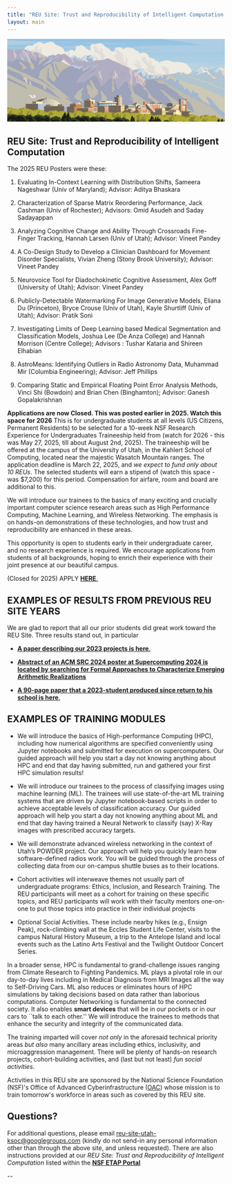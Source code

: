 ```yaml
---
title: "REU Site: Trust and Reproducibility of Intelligent Computation at Utah"
layout: main
---
```


<img src="./images/uou.jpg" alt="campus" width="820" />

## REU Site: Trust and Reproducibility of Intelligent Computation

The 2025 REU Posters were these:

1. Evaluating In-Context Learning with Distribution Shifts, Sameera Nageshwar (Univ of Maryland); Advisor: Aditya Bhaskara

2. Characterization of Sparse Matrix Reordering Performance, Jack Cashman (Univ of Rochester); Advisors: Omid Asudeh and Saday Sadayappan

3. Analyzing Cognitive Change and Ability Through Crossroads Fine-Finger Tracking, Hannah Larsen (Univ of Utah); Advisor: Vineet Pandey

4. A Co-Design Study to Develop a Clinician Dashboard for Movement Disorder Specialists, Vivian Zheng (Stony Brook University);  Advisor: Vineet Pandey

5. Neurovoice Tool for Diadochokinetic Cognitive Assessment, Alex Goff (University of Utah); Advisor: Vineet Pandey

6. Publicly-Detectable Watermarking For Image Generative Models, Eliana Du (Princeton), Bryce Crouse (Univ of Utah),  Kayle Shurtliff (Univ of Utah); Advisor: Pratik Soni 

7. Investigating Limits of Deep Learning based Medical Segmentation and Classification Models, Joshua Lee (De Anza College) and Hannah Morrison (Centre College); Advisors : Tushar Kataria and Shireen Elhabian

8. AstroMeans: Identifying Outliers in Radio Astronomy Data, Muhammad Mir (Columbia Engineering); Advisor: Jeff Phillips

9. Comparing Static and Empirical Floating Point Error Analysis Methods, Vinci Shi (Bowdoin) and Brian Chen (Binghamton); Advisor: Ganesh Gopalakrishnan


**Applications are now Closed. This was posted earlier in 2025. Watch this space for 2026**
This is for undergraduate students at all levels (US Citizens, Permanent Residents) to be selected for a 10-week NSF Research Experience for Undergraduates Traineeship held from (watch for 2026 - this was May 27, 2025, till about August 2nd, 2025). The traineeship will be offered at the campus of the University of Utah, in the Kahlert School of Computing, located near the majestic Wasatch Mountain ranges.  The application deadline is March 22, 2025, and *we expect to fund only about 10 REUs*. The selected students will earn a stipend of (watch this space - was $7,200) for this period.
Compensation for airfare, room and board are additional to this.

We will introduce our trainees to the basics of many exciting and crucially important computer science research areas such as High Performance Computing, Machine Learning, and Wireless Networking. The emphasis is on hands-on demonstrations of these technologies, and how trust and reproducibility are enhanced in these areas.

This opportunity is open to students early in their undergraduate career, and no research experience is required.  We encourage applications from students of all backgrounds, hoping to enrich their experience with their joint presence at our beautiful campus.

(Closed for 2025) APPLY [**HERE**.](https://etap.nsf.gov/award/1125/opportunity/10365)

## EXAMPLES OF RESULTS FROM PREVIOUS REU SITE YEARS

We are glad to report that all our prior students did great work toward the REU Site. Three results stand out, in particular


- [**A paper describing our 2023 projects is here**.](https://dl.acm.org/doi/pdf/10.1145/3624062.3624100) 

- [**Abstract of an ACM SRC 2024 poster at Supercomputing 2024 is located by searching for Formal Approaches to Characterize Emerging Arithmetic Realizations**](https://sc24.conference-program.com/posters)

- [**A 90-page paper that a 2023-student produced since return to his school is here**.](https://openreview.net/pdf?id=1QeI99nH9k)

## EXAMPLES OF TRAINING MODULES


- We will introduce the basics of High-performance Computing (HPC), including how numerical algorithms are specified conveniently using Jupyter notebooks and submitted for execution on supercomputers. Our guided approach will help you start a day not knowing anything about HPC and end that day having submitted, run and gathered your first HPC simulation results!

- We will introduce our trainees to the process of classifying images using machine learning (ML). The trainees will use state-of-the-art ML training systems that are driven by Jupyter notebook-based scripts in order to achieve acceptable levels of classification accuracy. Our guided approach will help you start a day not knowing anything about ML and end that day having trained a Neural Network to classify (say) X-Ray images with prescribed accuracy targets.

- We will demonstrate advanced wireless networking in the context of Utah’s POWDER project. Our approach will help you quickly learn how software-defined radios work. You will be guided through the process of collecting data from our on-campus shuttle buses as to their locations.

- Cohort activities will interweave themes not usually part of undergraduate programs: Ethics, Inclusion, and Research Training. The REU participants will meet as a cohort for training on these specific topics, and REU participants will work with their faculty mentors one-on-one to put those topics into practice in their individual projects

- Optional Social Activities. These include nearby hikes (e.g., Ensign Peak), rock-climbing wall at the Eccles Student Life Center, visits to the campus Natural History Museum, a trip to the Antelope Island and
local events such as the Latino Arts Festival and the Twilight Outdoor Concert Series.  

In a broader sense, HPC is fundamental to grand-challenge issues ranging from Climate Research to Fighting Pandemics. ML plays a pivotal role in our day-to-day lives including in Medical Diagnosis from MRI Images all the way to Self-Driving Cars. ML also reduces or eliminates hours of HPC simulations by taking decisions based on data rather than laborious computations. Computer Networking is fundamental to the connected society. It also enables **smart devices** that will be in our pockets or in our cars to ``talk to each other.'' We will introduce the trainees to methods that enhance the security and integrity of the communicated data.

The training imparted will cover *not only* in the aforesaid technical priority areas *but also* many ancillary areas including ethics, inclusivity, and microaggression management. There will be plenty of hands-on research projects, cohort-building activities, and (last but not least) *fun social activities*.

Activities in this REU site are sponsored by the National Science Foundation (NSF)'s Office of Advanced Cyberinfrastructure ([OAC](https://www.nsf.gov/div/index.jsp?div=OAC)) whose mission is to train tomorrow's workforce in areas such as covered by this REU site.


## **Questions?**

For additional questions, please email reu-site-utah-ksoc@googlegroups.com (kindly do not send-in any personal information other than through the above site, and unless requested). There are also instructions provided at our *REU Site: Trust and Reproducibility of Intelligent Computation* listed within the [**NSF ETAP Portal**](https://etap.nsf.gov/award/1125/opportunity/10365)

--



